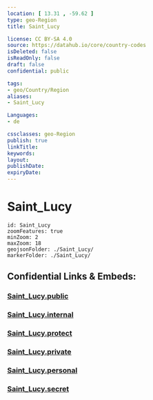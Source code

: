 ```yaml
---
location: [ 13.31 , -59.62 ] 
type: geo-Region
title: Saint_Lucy

license: CC BY-SA 4.0
source: https://datahub.io/core/country-codes
isDeleted: false
isReadOnly: false
draft: false
confidential: public

tags:
- geo/Country/Region
aliases:
- Saint_Lucy

Languages:
- de

cssclasses: geo-Region
publish: true
linkTitle: 
keywords: 
layout: 
publishDate: 
expiryDate: 
---
```


# Saint_Lucy

```leaflet
id: Saint_Lucy
zoomFeatures: true 
minZoom: 2 
maxZoom: 18
geojsonFolder: ./Saint_Lucy/
markerFolder: ./Saint_Lucy/
```


## Confidential Links & Embeds: 

### [Saint_Lucy.public](/_public/\Earth\Continent\America~Caribbean\Barbados\Provinces~BarbadosSaint_Lucy.public.md) 

### [Saint_Lucy.internal](/_internal/\Earth\Continent\America~Caribbean\Barbados\Provinces~BarbadosSaint_Lucy.internal.md) 

### [Saint_Lucy.protect](/_protect/\Earth\Continent\America~Caribbean\Barbados\Provinces~BarbadosSaint_Lucy.protect.md) 

### [Saint_Lucy.private](/_private/\Earth\Continent\America~Caribbean\Barbados\Provinces~BarbadosSaint_Lucy.private.md) 

### [Saint_Lucy.personal](/_personal/\Earth\Continent\America~Caribbean\Barbados\Provinces~BarbadosSaint_Lucy.personal.md) 

### [Saint_Lucy.secret](/_secret/\Earth\Continent\America~Caribbean\Barbados\Provinces~BarbadosSaint_Lucy.secret.md)

